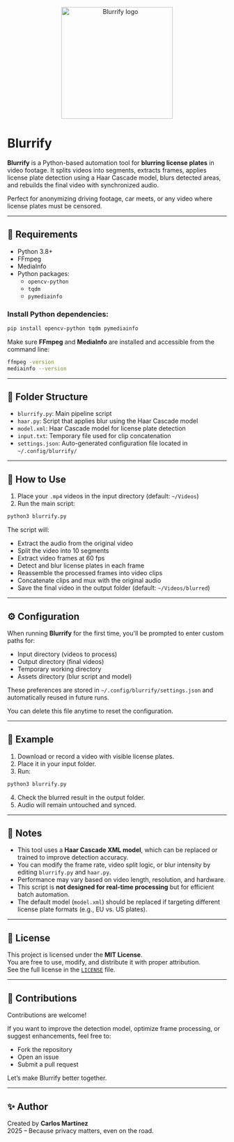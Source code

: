 <p align="center">
  <img src="https://github.com/user-attachments/assets/b8502c40-2ce6-48a4-9c47-2b42cd3f1489" alt="Blurrify logo" width="256"/>
</p>

# Blurrify

**Blurrify** is a Python-based automation tool for **blurring license plates** in video footage. It splits videos into segments, extracts frames, applies license plate detection using a Haar Cascade model, blurs detected areas, and rebuilds the final video with synchronized audio.

Perfect for anonymizing driving footage, car meets, or any video where license plates must be censored.

---

## 🔧 Requirements

- Python 3.8+
- FFmpeg
- MediaInfo
- Python packages:
  - `opencv-python`
  - `tqdm`
  - `pymediainfo`

### Install Python dependencies:

```bash
pip install opencv-python tqdm pymediainfo
```

Make sure **FFmpeg** and **MediaInfo** are installed and accessible from the command line:

```bash
ffmpeg -version
mediainfo --version
```

---

## 📁 Folder Structure

- `blurrify.py`: Main pipeline script
- `haar.py`: Script that applies blur using the Haar Cascade model
- `model.xml`: Haar Cascade model for license plate detection
- `input.txt`: Temporary file used for clip concatenation
- `settings.json`: Auto-generated configuration file located in `~/.config/blurrify/`

---

## 🚀 How to Use

1. Place your `.mp4` videos in the input directory (default: `~/Videos`)
2. Run the main script:

```bash
python3 blurrify.py
```

The script will:
- Extract the audio from the original video
- Split the video into 10 segments
- Extract video frames at 60 fps
- Detect and blur license plates in each frame
- Reassemble the processed frames into video clips
- Concatenate clips and mux with the original audio
- Save the final video in the output folder (default: `~/Videos/blurred`)

---

## ⚙️ Configuration

When running **Blurrify** for the first time, you'll be prompted to enter custom paths for:

- Input directory (videos to process)
- Output directory (final videos)
- Temporary working directory
- Assets directory (blur script and model)

These preferences are stored in `~/.config/blurrify/settings.json` and automatically reused in future runs.

You can delete this file anytime to reset the configuration.

---

## 🧪 Example

1. Download or record a video with visible license plates.
2. Place it in your input folder.
3. Run:

```bash
python3 blurrify.py
```

4. Check the blurred result in the output folder.
5. Audio will remain untouched and synced.

---

## 🧠 Notes

- This tool uses a **Haar Cascade XML model**, which can be replaced or trained to improve detection accuracy.
- You can modify the frame rate, video split logic, or blur intensity by editing `blurrify.py` and `haar.py`.
- Performance may vary based on video length, resolution, and hardware.
- This script is **not designed for real-time processing** but for efficient batch automation.
- The default model (`model.xml`) should be replaced if targeting different license plate formats (e.g., EU vs. US plates).

---

## 📜 License

This project is licensed under the **MIT License**.  
You are free to use, modify, and distribute it with proper attribution.  
See the full license in the [`LICENSE`](LICENSE) file.

---

## 🙌 Contributions

Contributions are welcome!

If you want to improve the detection model, optimize frame processing, or suggest enhancements, feel free to:

- Fork the repository
- Open an issue
- Submit a pull request

Let’s make Blurrify better together.

---

## ✨ Author

Created by **Carlos Martínez**  
2025 – Because privacy matters, even on the road.

